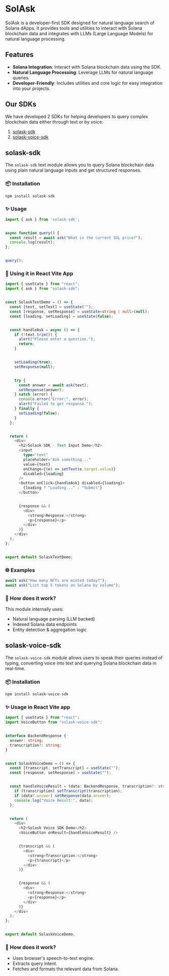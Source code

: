 # SolAsk

SolAsk is a developer-first SDK designed for natural language search of Solana dApps. It provides tools and utilities to interact with Solana blockchain data and integrates with LLMs (Large Language Models) for natural language processing.

## Features

- **Solana Integration**: Interact with Solana blockchain data using the SDK.
- **Natural Language Processing**: Leverage LLMs for natural language queries.
- **Developer-Friendly**: Includes utilities and core logic for easy integration into your projects.

## Our SDKs
We have developed 2 SDKs for helping developers to query complex blockchain data either through text or by voice:
1. [solask-sdk](https://github.com/Shashwat3012/SolAsk/blob/main/README.md#solask-sdk)
2. [solask-voice-sdk](https://github.com/Shashwat3012/SolAsk/blob/main/README.md#solask-voice-sdk)

## solask-sdk


The `solask-sdk` text module allows you to query Solana blockchain data using plain natural language inputs and get structured responses.


### 📦 Installation


```bash
npm install solask-sdk
```


### ✨ Usage


```typescript
import { ask } from 'solask-sdk';


async function query() {
  const result = await ask("What is the current SOL price?");
  console.log(result);
};


query();
```


### 🔧 Using it in React Vite App
```typescript
import { useState } from "react";
import { ask } from "solask-sdk";


const SolaskTextDemo = () => {
  const [text, setText] = useState("");
  const [response, setResponse] = useState<string | null>(null);
  const [loading, setLoading] = useState(false);


  const handleAsk = async () => {
    if (!text.trim()) {
      alert("Please enter a question.");
      return;
    }


    setLoading(true);
    setResponse(null);


    try {
      const answer = await ask(text);
      setResponse(answer);
    } catch (error) {
      console.error("Error:", error);
      alert("Failed to get response.");
    } finally {
      setLoading(false);
    }
  };


  return (
    <div>
      <h2>Solask SDK - Text Input Demo</h2>
      <input
        type="text"
        placeholder="Ask something..."
        value={text}
        onChange={(e) => setText(e.target.value)}
        disabled={loading}
      />
      <button onClick={handleAsk} disabled={loading}>
        {loading ? "Loading..." : "Submit"}
      </button>


      {response && (
        <div>
          <strong>Response:</strong>
          <p>{response}</p>
        </div>
      )}
    </div>
  );
};


export default SolaskTextDemo;
```


### 🌐 Examples


```typescript
await ask("How many NFTs are minted today?");
await ask("List top 5 tokens on Solana by volume");
```


### 🧠 How does it work?
This module internally uses:
- Natural language parsing (LLM backed)
- Indexed Solana data endpoints
- Entity detection & aggregation logic



## solask-voice-sdk
The `solask-voice-sdk` module allows users to speak their queries instead of typing, converting voice into text and querying Solana blockchain data in real-time.


### 📦 Installation
```bash
npm install solask-voice-sdk
```


### ✨ Usage in React Vite app
```typescript
import { useState } from "react";
import VoiceButton from "solask-voice-sdk";


interface BackendResponse {
  answer: string;
  transcription?: string;
}


const SolaskVoiceDemo = () => {
  const [transcript, setTranscript] = useState("");
  const [response, setResponse] = useState("");


  const handleVoiceResult = (data: BackendResponse, transcription?: string) => {
    if (transcription) setTranscript(transcription);
    if (data?.answer) setResponse(data.answer);
    console.log("Voice Result:", data);
  };


  return (
    <div>
      <h2>Solask Voice SDK Demo</h2>
      <VoiceButton onResult={handleVoiceResult} />


      {transcript && (
        <div>
          <strong>Transcription:</strong>
          <p>{transcript}</p>
        </div>
      )}


      {response && (
        <div>
          <strong>Response:</strong>
          <p>{response}</p>
        </div>
      )}
    </div>
  );
};


export default SolaskVoiceDemo;
```


### 🧠 How does it work?
- Uses browser's speech-to-text engine.
- Extracts query intent.
- Fetches and formats the relevant data from Solana.

